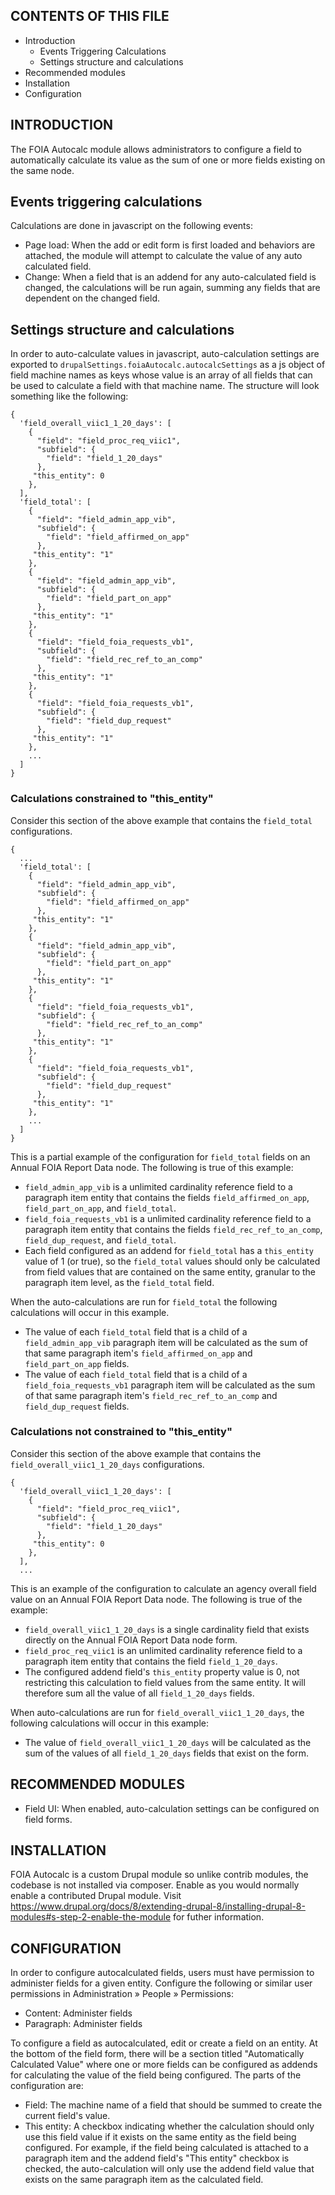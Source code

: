 CONTENTS OF THIS FILE
---------------------

 * Introduction
   * Events Triggering Calculations
   * Settings structure and calculations
 * Recommended modules
 * Installation
 * Configuration


INTRODUCTION
------------

The FOIA Autocalc module allows administrators to configure a field to
automatically calculate its value as the sum of one or more fields existing
on the same node.


## Events triggering calculations

Calculations are done in javascript on the following events:

* Page load: When the add or edit form is first loaded and behaviors are
attached, the module will attempt to calculate the value of any auto
calculated field.
* Change: When a field that is an addend for any auto-calculated field is
changed, the calculations will be run again, summing any fields that are
dependent on the changed field.


## Settings structure and calculations

In order to auto-calculate values in javascript, auto-calculation settings
are exported to `drupalSettings.foiaAutocalc.autocalcSettings` as a js object of
field machine names as keys whose value is an array of all fields that can be
used to calculate a field with that machine name. The structure will look
something like the following:

```
{
  'field_overall_viic1_1_20_days': [
    {
      "field": "field_proc_req_viic1",
      "subfield": {
        "field": "field_1_20_days"
      },
     "this_entity": 0
    },
  ],
  'field_total': [
    {
      "field": "field_admin_app_vib",
      "subfield": {
        "field": "field_affirmed_on_app"
      },
     "this_entity": "1"
    },
    {
      "field": "field_admin_app_vib",
      "subfield": {
        "field": "field_part_on_app"
      },
     "this_entity": "1"
    },
    {
      "field": "field_foia_requests_vb1",
      "subfield": {
        "field": "field_rec_ref_to_an_comp"
      },
     "this_entity": "1"
    },
    {
      "field": "field_foia_requests_vb1",
      "subfield": {
        "field": "field_dup_request"
      },
     "this_entity": "1"
    },
    ...
  ]
}
```

### Calculations constrained to "this_entity"

Consider this section of the above example that contains the `field_total`
configurations.

```
{
  ...
  'field_total': [
    {
      "field": "field_admin_app_vib",
      "subfield": {
        "field": "field_affirmed_on_app"
      },
     "this_entity": "1"
    },
    {
      "field": "field_admin_app_vib",
      "subfield": {
        "field": "field_part_on_app"
      },
     "this_entity": "1"
    },
    {
      "field": "field_foia_requests_vb1",
      "subfield": {
        "field": "field_rec_ref_to_an_comp"
      },
     "this_entity": "1"
    },
    {
      "field": "field_foia_requests_vb1",
      "subfield": {
        "field": "field_dup_request"
      },
     "this_entity": "1"
    },
    ...
  ]
}
```

This is a partial example of the configuration for `field_total` fields on an
Annual FOIA Report Data node.  The following is true of this example:

* `field_admin_app_vib` is a unlimited cardinality reference field to a
 paragraph item entity that contains the fields `field_affirmed_on_app`,
`field_part_on_app`, and `field_total`.
* `field_foia_requests_vb1` is a unlimited cardinality reference field to a
 paragraph item entity that contains the fields `field_rec_ref_to_an_comp`,
`field_dup_request`, and `field_total`.
* Each field configured as an addend for `field_total` has a `this_entity` value
of 1 (or true), so the `field_total` values should only be calculated from
field values that are contained on the same entity, granular to the paragraph
item level, as the `field_total` field.

When the auto-calculations are run for `field_total` the following
calculations will occur in this example.

* The value of each `field_total` field that is a child of a
`field_admin_app_vib` paragraph item will be calculated as the sum of that
same paragraph item's `field_affirmed_on_app` and `field_part_on_app` fields.
* The value of each `field_total` field that is a child of a
`field_foia_requests_vb1` paragraph item will be calculated as the sum of that
same paragraph item's `field_rec_ref_to_an_comp` and `field_dup_request` fields.

### Calculations not constrained to "this_entity"

Consider this section of the above example that contains the
`field_overall_viic1_1_20_days` configurations.

```
{
  'field_overall_viic1_1_20_days': [
    {
      "field": "field_proc_req_viic1",
      "subfield": {
        "field": "field_1_20_days"
      },
     "this_entity": 0
    },
  ],
  ...
```

This is an example of the configuration to calculate an agency overall field
value on an Annual FOIA Report Data node. The following is true of the example:

* `field_overall_viic1_1_20_days` is a single cardinality field that exists
directly on the Annual FOIA Report Data node form.
* `field_proc_req_viic1` is an unlimited cardinality reference field to
a paragraph item entity that contains the field `field_1_20_days`.
* The configured addend field's `this_entity` property value is 0, not
 restricting this calculation to field values from the same entity.  It will
therefore sum all the value of all `field_1_20_days` fields.

When auto-calculations are run for `field_overall_viic1_1_20_days`, the
following calculations will occur in this example:

* The value of `field_overall_viic1_1_20_days` will be calculated as the
 sum of the values of all `field_1_20_days` fields that exist on the form.


RECOMMENDED MODULES
-------------------

* Field UI: When enabled, auto-calculation settings can be configured on field
forms.


INSTALLATION
------------

FOIA Autocalc is a custom Drupal module so unlike contrib modules, the codebase
is not installed via composer. Enable as you would normally enable a
contributed Drupal module. Visit
https://www.drupal.org/docs/8/extending-drupal-8/installing-drupal-8-modules#s-step-2-enable-the-module
for futher information.


CONFIGURATION
-------------

In order to configure autocalculated fields, users must have permission to
administer fields for a given entity. Configure the following or similar user
permissions in Administration » People » Permissions:

* Content: Administer fields
* Paragraph: Administer fields

To configure a field as autocalculated, edit or create a field on an entity.
At the bottom of the field form, there will be a section titled
"Automatically Calculated Value" where one or more fields can be configured as
addends for calculating the value of the field being configured.  The parts
of the configuration are:

* Field: The machine name of a field that should be summed to create the
current field's value.
* This entity: A checkbox indicating whether the calculation should only use
this field value if it exists on the same entity as the field being
configured.  For example, if the field being calculated is attached to a
paragraph item and the addend field's "This entity" checkbox is checked, the
auto-calculation will only use the addend field value that exists on the same
paragraph item as the calculated field.
